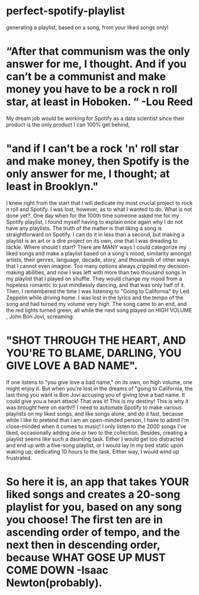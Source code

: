 # perfect-spotify-playlist
generating a playlist, based on a song, from your liked songs only! 
# “After that communism was the only answer for me, I thought. And if you can’t be a communist and make money you have to be a rock n roll star, at least in Hoboken. “ -Lou Reed

My dream job would be working for Spotify as a data scientist since their product is the only product I can 100% get behind, 
# "and if I can't be a rock 'n' roll star and make money, then Spotify is the only answer for me, I thought; at least in Brooklyn." 
I knew right from the start that I will dedicate my most crucial project to rock n roll and Spotify. 
I was lost, however,  as to what I wanted to do. What is not done yet?. One day when for the 100th time someone asked me for my Spotify playlist, I found myself having to explain once again why I do not have any playlists. 
The truth of the matter is that liking a song is straightforward on Spotify. I can do it in less than a second, but making a playlist is an art or a dire project on its own, one that I was dreading to tackle. Where should I start? There are MANY ways I could categorize my liked songs and make a playlist based on a song's mood, similarity amongst artists, their genres, language, decade, story, and thousands of other ways that I cannot even imagine. Too many options always crippled my decision-making abilities, and now I was left with more than two thousand songs in my playlist that I played on shuffle. They would change my mood from a hopeless romantic to just mindlessly dancing, and that was only half of it.  
Then, I remembered the time I was listening to "Going to California" by Led Zeppelin while driving home. I was lost in the lyrics and the tempo of the song and had turned my volume very high. The song came to an end, and the red lights turned green, all while the next song played on HIGH VOLUME , John Bon Jovi, screaming: 
# "SHOT THROUGH THE HEART, AND YOU'RE TO BLAME, DARLING, YOU GIVE LOVE A BAD NAME".
If one listens to "you give love a bad name," on its own, on high volume, one might enjoy it. But when you're lost in the dreams of "going to California, the last thing you want is Bon Jovi accusing you of giving love a bad name. It could give you a heart attack! 
That was it! This is my destiny! This is why it was brought here on earth!!! I need to automate Spotify to make various playlists on my liked songs, and like songs alone, and do it fast, because while I like to pretend that I am an open-minded person, I have to admit I'm close-minded when it comes to music! I only listen to the 2000 songs I've liked, occasionally adding one or two to the collection. Besides, creating a playlist seems like such a daunting task. Either I would get too distracted and end up with a five-song playlist, or I would lay in my bed static upon waking up, dedicating 10 hours to the task. Either way, I would wind up frustrated. 
# So here it is, an app that takes YOUR liked songs and creates a 20-song playlist for you, based on any song you choose! The first ten are in ascending order of tempo, and the next then in descending order, because WHAT GOSE UP MUST COME DOWN -Isaac Newton(probably).  
